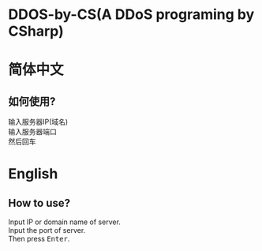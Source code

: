 # DDOS-by-CS(A DDoS programing by CSharp)

# 简体中文
## 如何使用?
输入服务器IP(域名)  
输入服务器端口  
然后<kbd>回车</kbd>

# English
## How to use?
Input IP or domain name of server.  
Input the port of server.  
Then press <kbd>Enter</kbd>.
